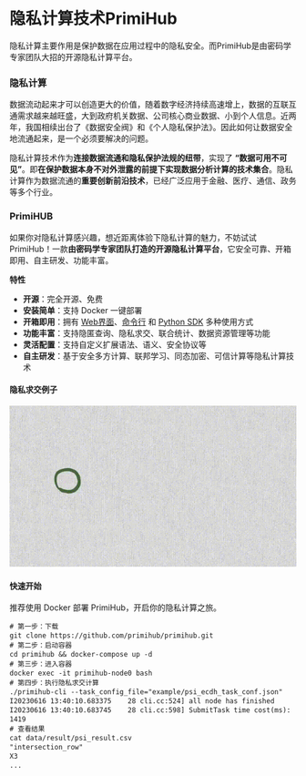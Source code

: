 # 隐私计算技术PrimiHub

隐私计算主要作用是保护数据在应用过程中的隐私安全。而PrimiHub是由密码学专家团队大招的开源隐私计算平台。

### 隐私计算

数据流动起来才可以创造更大的价值，随着数字经济持续高速增上，数据的互联互通需求越来越旺盛，大到政府机关数据、公司核心商业数据、小到个人信息。近两年，我国相续出台了《数据安全阀》和《个人隐私保护法》。因此如何让数据安全地流通起来，是一个必须要解决的问题。

隐私计算技术作为**连接数据流通和隐私保护法规的纽带**，实现了 **“数据可用不可见”**。即**在保护数据本身不对外泄露的前提下实现数据分析计算的技术集合**。隐私计算作为数据流通的**重要创新前沿技术**，已经广泛应用于金融、医疗、通信、政务等多个行业。

### PrimiHUB

如果你对隐私计算感兴趣，想近距离体验下隐私计算的魅力，不妨试试 PrimiHub！一款**由密码学专家团队打造的开源隐私计算平台**，它安全可靠、开箱即用、自主研发、功能丰富。

**特性**

- **开源**：完全开源、免费
- **安装简单**：支持 Docker 一键部署
- **开箱即用**：拥有 [Web界面](https://github.com/primihub/primihub-platform)、[命令行](https://docs.primihub.com/docs/category/创建任务) 和 [Python SDK](https://docs.primihub.com/docs/category/python-sdk-client) 多种使用方式
- **功能丰富**：支持隐匿查询、隐私求交、联合统计、数据资源管理等功能
- **灵活配置**：支持自定义扩展语法、语义、安全协议等
- **自主研发**：基于安全多方计算、联邦学习、同态加密、可信计算等隐私计算技术

#### 隐私求交例子

![隐私计算](../images/YinSiJiSuan.gif)

#### 快速开始

推荐使用 Docker 部署 PrimiHub，开启你的隐私计算之旅。

```
# 第一步：下载
git clone https://github.com/primihub/primihub.git
# 第二步：启动容器
cd primihub && docker-compose up -d
# 第三步：进入容器
docker exec -it primihub-node0 bash
# 第四步：执行隐私求交计算
./primihub-cli --task_config_file="example/psi_ecdh_task_conf.json"
I20230616 13:40:10.683375    28 cli.cc:524] all node has finished
I20230616 13:40:10.683745    28 cli.cc:598] SubmitTask time cost(ms): 1419
# 查看结果
cat data/result/psi_result.csv
"intersection_row"
X3
...
```



